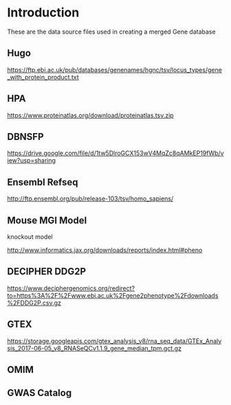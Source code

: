 # Introduction

These are the data source files used in creating a merged Gene database


## Hugo

https://ftp.ebi.ac.uk/pub/databases/genenames/hgnc/tsv/locus_types/gene_with_protein_product.txt


## HPA

https://www.proteinatlas.org/download/proteinatlas.tsv.zip

## DBNSFP

https://drive.google.com/file/d/1tw5DlroGCX153wV4MqZc8qAMkEP19fWb/view?usp=sharing

## Ensembl Refseq

http://ftp.ensembl.org/pub/release-103/tsv/homo_sapiens/


## Mouse MGI Model
knockout model

http://www.informatics.jax.org/downloads/reports/index.html#pheno

## DECIPHER DDG2P

https://www.deciphergenomics.org/redirect?to=https%3A%2F%2Fwww.ebi.ac.uk%2Fgene2phenotype%2Fdownloads%2FDDG2P.csv.gz


## GTEX

https://storage.googleapis.com/gtex_analysis_v8/rna_seq_data/GTEx_Analysis_2017-06-05_v8_RNASeQCv1.1.9_gene_median_tpm.gct.gz 


## OMIM


## GWAS Catalog

